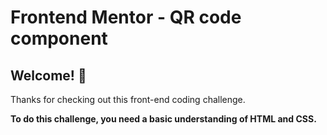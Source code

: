 # Frontend Mentor - QR code component


## Welcome! 👋

Thanks for checking out this front-end coding challenge.


**To do this challenge, you need a basic understanding of HTML and CSS.**



